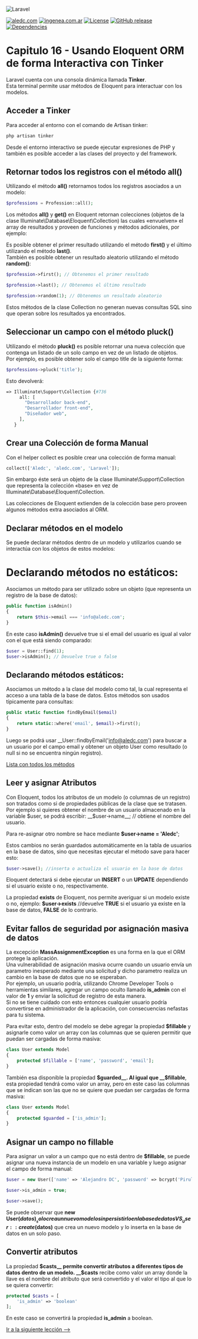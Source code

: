 ![Laravel](https://raw.githubusercontent.com/aledc7/Laravel/master/pirullo.png "Aledc.com")

[![aledc.com](https://github.com/aledc7/Scrum-Certification/blob/master/recursos/aledc.com.svg)](https://aledc.com)
[![ingenea.com.ar](https://github.com/aledc7/Scrum-Certification/blob/master/recursos/ingenea.svg)](http://ingenea.com.ar)
[![License](https://github.com/aledc7/Scrum-Certification/blob/master/recursos/mit-license.svg)](https://aledc.com)
[![GitHub release](https://github.com/aledc7/Scrum-Certification/blob/master/recursos/release.svg)](https://aledc.com)
[![Dependencies](https://github.com/aledc7/Scrum-Certification/blob/master/recursos/dependencias-none.svg)](https://aledc.com)

# Capitulo 16 - Usando Eloquent ORM de forma Interactiva con Tinker

Laravel cuenta con una consola dinámica llamada __Tinker__.   
Esta terminal permite usar métodos de Eloquent para interactuar con los modelos.


## Acceder a Tinker
Para acceder al entorno con el comando de Artisan tinker:  

```php
php artisan tinker
````

Desde el entorno interactivo se puede ejecutar expresiones de PHP y también es posible acceder a las clases del proyecto y del framework.

## Retornar todos los registros con el método __all()__

Utilizando el método __all()__ retornamos todos los registros asociados a un modelo:

```php
$professions = Profession::all();
````


Los métodos __all()__ y __get()__ en Eloquent retornan colecciones (objetos de la clase Illuminate\Database\Eloquent\Collection) las cuales «envuelven» el array de resultados y proveen de funciones y métodos adicionales, por ejemplo:

Es posible obtener el primer resultado utilizando el método __first()__ y el último utilizando el método __last()__.   
También es posible obtener un resultado aleatorio utilizando el método __random()__:

```php
$profession->first(); // Obtenemos el primer resultado

$profession->last(); // Obtenemos el último resultado

$profession->random(1); // Obtenemos un resultado aleatorio
````

Estos métodos de la clase Collection no generan nuevas consultas SQL sino que operan sobre los resultados ya encontrados.

## Seleccionar un campo con el método __pluck()__   
Utilizando el método __pluck()__ es posible retornar una nueva colección que contenga un listado de un solo campo en vez de un listado de objetos.   
Por ejemplo, es posible obtener solo el campo title de la siguiente forma:

```php
$professions->pluck('title');
````

Esto devolverá:    
```php
=> Illuminate\Support\Collection {#736
     all: [
       "Desarrollador back-end",
       "Desarrollador front-end",
       "Diseñador web",
     ],
   }
````


## Crear una Colección de forma Manual

Con el helper collect es posible crear una colección de forma manual:

```php
collect(['Aledc', 'aledc.com', 'Laravel']);
````


Sin embargo éste será un objeto de la clase Illuminate\Support\Collection que representa la colección «base» en vez de Illuminate\Database\Eloquent\Collection.

Las colecciones de Eloquent extienden de la colección base pero proveen algunos métodos extra asociados al ORM.

## Declarar métodos en el modelo
Se puede declarar métodos dentro de un modelo y utilizarlos cuando se interactúa con los objetos de estos modelos:

# Declarando métodos no estáticos:
Asociamos un método para ser utilizado sobre un objeto (que representa un registro de la base de datos):

```php
public function isAdmin()
{
    return $this->email === 'info@aledc.com';
}
````

En este caso __isAdmin()__ devuelve true si el email del usuario es igual al valor con el que está siendo comparado:

```php
$user = User::find(1);
$user->isAdmin(); // Devuelve true o false
````

## Declarando métodos estáticos:
Asociamos un método a la clase del modelo como tal, la cual representa el acceso a una tabla de la base de datos. Estos métodos son usados típicamente para consultas:

```php
public static function findByEmail($email)
{
    return static::where('email', $email)->first();
}
````

Luego se podrá usar __User::findbyEmail('info@aledc.com') para buscar a un usuario por el campo email y obtener un objeto User como resultado (o null si no se encuentra ningún registro).

[Lista con todos los métodos](https://laravel.com/docs/5.5/eloquent-collections#available-methods)



## Leer y asignar Atributos
Con Eloquent, todos los atributos de un modelo (o columnas de un registro) son tratados como si de propiedades públicas de la clase que se tratasen.   
Por ejemplo si quieres obtener el nombre de un usuario almacenado en la variable $user, se podrá escribir: __$user->name__; // obtiene el nombre del usuario.

Para re-asignar otro nombre se hace mediante __$user->name = 'Aledc'__;

Estos cambios no serán guardados automáticamente en la tabla de usuarios en la base de datos, sino que necesitas ejecutar el método save para hacer esto:

```php
$user->save(); //inserta o actualiza el usuario en la base de datos
````


Eloquent detectará si debe ejecutar un __INSERT__ o un __UPDATE__ dependiendo si el usuario existe o no, respectivamente.

La propiedad __exists__ de Eloquent, nos permite averiguar si un modelo existe o no, ejemplo: 
__$user->exists__ //devuelve __TRUE__ si el usuario ya existe en la base de datos, __FALSE__ de lo contrario.  


## Evitar fallos de seguridad por asignación masiva de datos

La excepción __MassAssignmentException__ es una forma en la que el ORM protege la aplicación.  
Una vulnerabilidad de asignación masiva ocurre cuando un usuario envía un parametro inesperado mediante una solicitud y dicho parametro realiza un cambio en la base de datos que no se esperaban.  
Por ejemplo, un usuario podría, utilizando Chrome Developer Tools o herramientas similares, agregar un campo oculto llamado __is_admin__ con el valor de __1__ y enviar la solicitud de registro de esta manera.   
Si no se tiene cuidado con esto entonces cualquier usuario podría convertirse en administrador de la aplicación, con consecuencias nefastas para tu sistema.  

Para evitar esto, dentro del modelo se debe agregar la propiedad __$fillable__ y asignarle como valor un array con las columnas que se quieren permitir que puedan ser cargadas de forma masiva:

```php
class User extends Model
{
    protected $fillable = ['name', 'password', 'email'];
}
````

También esa disponible la propiedad __$guarded__. Al igual que __$fillable__, esta propiedad tendrá como valor un array, pero en este caso las columnas que se indican son las que no se quiere que puedan ser cargadas de forma masiva:

```php
class User extends Model
{
    protected $guarded = ['is_admin'];
}
````

## Asignar un campo no fillable
Para asignar un valor a un campo que no está dentro de __$fillable__, se puede asignar una nueva instancia de un modelo en una variable y luego asignar el campo de forma manual:

```php
$user = new User(['name' => 'Alejandro DC', 'password' => bcrypt('Pirulo')]);

$user->is_admin = true;

$user->save();
````


Se puede observar que __new User($datos)__ solo crea un nuevo modelo sin persistirlo en la base de datos VS __User::create($datos)__ que crea un nuevo modelo y lo inserta en la base de datos en un solo paso.   

## Convertir atributos
La propiedad __$casts__ permite convertir atributos a diferentes tipos de datos dentro de un modelo. __$casts__ recibe como valor un array donde la llave es el nombre del atributo que será convertido y el valor el tipo al que lo se quiera convertir:

```php
protected $casts = [
    'is_admin' => 'boolean'
];
````

En este caso se convertirá la propiedad __is_admin__ a boolean.





[Ir a la siguiente lección -->]()
